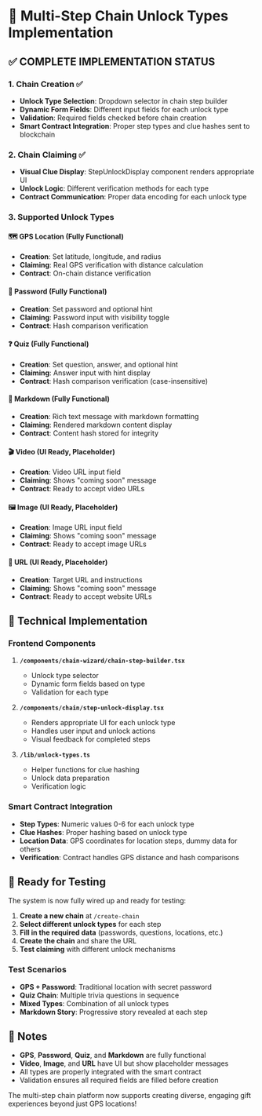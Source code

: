 # 🎯 Multi-Step Chain Unlock Types Implementation

## ✅ **COMPLETE IMPLEMENTATION STATUS**

### **1. Chain Creation** ✅
- **Unlock Type Selection**: Dropdown selector in chain step builder
- **Dynamic Form Fields**: Different input fields for each unlock type
- **Validation**: Required fields checked before chain creation
- **Smart Contract Integration**: Proper step types and clue hashes sent to blockchain

### **2. Chain Claiming** ✅
- **Visual Clue Display**: StepUnlockDisplay component renders appropriate UI
- **Unlock Logic**: Different verification methods for each type
- **Contract Communication**: Proper data encoding for each unlock type

### **3. Supported Unlock Types**

#### 🗺️ **GPS Location** (Fully Functional)
- **Creation**: Set latitude, longitude, and radius
- **Claiming**: Real GPS verification with distance calculation
- **Contract**: On-chain distance verification

#### 🔐 **Password** (Fully Functional)
- **Creation**: Set password and optional hint
- **Claiming**: Password input with visibility toggle
- **Contract**: Hash comparison verification

#### ❓ **Quiz** (Fully Functional)
- **Creation**: Set question, answer, and optional hint
- **Claiming**: Answer input with hint display
- **Contract**: Hash comparison verification (case-insensitive)

#### 📝 **Markdown** (Fully Functional)
- **Creation**: Rich text message with markdown formatting
- **Claiming**: Rendered markdown content display
- **Contract**: Content hash stored for integrity

#### 🎬 **Video** (UI Ready, Placeholder)
- **Creation**: Video URL input field
- **Claiming**: Shows "coming soon" message
- **Contract**: Ready to accept video URLs

#### 🖼️ **Image** (UI Ready, Placeholder)
- **Creation**: Image URL input field
- **Claiming**: Shows "coming soon" message
- **Contract**: Ready to accept image URLs

#### 🔗 **URL** (UI Ready, Placeholder)
- **Creation**: Target URL and instructions
- **Claiming**: Shows "coming soon" message
- **Contract**: Ready to accept website URLs

## 🔧 **Technical Implementation**

### **Frontend Components**
1. **`/components/chain-wizard/chain-step-builder.tsx`**
   - Unlock type selector
   - Dynamic form fields based on type
   - Validation for each type

2. **`/components/chain/step-unlock-display.tsx`**
   - Renders appropriate UI for each unlock type
   - Handles user input and unlock actions
   - Visual feedback for completed steps

3. **`/lib/unlock-types.ts`**
   - Helper functions for clue hashing
   - Unlock data preparation
   - Verification logic

### **Smart Contract Integration**
- **Step Types**: Numeric values 0-6 for each unlock type
- **Clue Hashes**: Proper hashing based on unlock type
- **Location Data**: GPS coordinates for location steps, dummy data for others
- **Verification**: Contract handles GPS distance and hash comparisons

## 🚀 **Ready for Testing**

The system is now fully wired up and ready for testing:

1. **Create a new chain** at `/create-chain`
2. **Select different unlock types** for each step
3. **Fill in the required data** (passwords, questions, locations, etc.)
4. **Create the chain** and share the URL
5. **Test claiming** with different unlock mechanisms

### **Test Scenarios**
- **GPS + Password**: Traditional location with secret password
- **Quiz Chain**: Multiple trivia questions in sequence
- **Mixed Types**: Combination of all unlock types
- **Markdown Story**: Progressive story revealed at each step

## 📝 **Notes**

- **GPS**, **Password**, **Quiz**, and **Markdown** are fully functional
- **Video**, **Image**, and **URL** have UI but show placeholder messages
- All types are properly integrated with the smart contract
- Validation ensures all required fields are filled before creation

The multi-step chain platform now supports creating diverse, engaging gift experiences beyond just GPS locations!